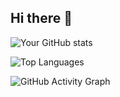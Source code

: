 ## Hi there 👋

<!--
**teachamantofish/teachamantofish** is a ✨ _special_ ✨ repository because its `README.md` (this file) appears on your GitHub profile.

Here are some ideas to get you started:

- 🔭 I’m currently working on ...
- 🌱 I’m currently learning ...
- 📫 How to reach me: ...
- 😄 Pronouns: ...
- ⚡ Fun fact: ...
-->

![Your GitHub stats](https://github-readme-stats.vercel.app/api?username=teachamantofish&show_icons=true&theme=default)

![Top Languages](https://github-readme-stats.vercel.app/api/top-langs/?username=teachamantofish&layout=compact)

![GitHub Activity Graph](https://github-readme-activity-graph.cyclic.app/graph?username=teachamantofish&theme=default)
